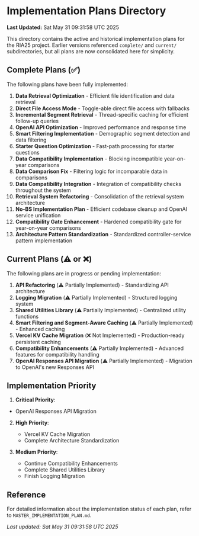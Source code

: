 # Implementation Plans Directory

**Last Updated:** Sat May 31 09:31:58 UTC 2025

This directory contains the active and historical implementation plans for the
RIA25 project. Earlier versions referenced `complete/` and `current/`
subdirectories, but all plans are now consolidated here for simplicity.

## Complete Plans (✅)

The following plans have been fully implemented:

1. **Data Retrieval Optimization** - Efficient file identification and data retrieval
2. **Direct File Access Mode** - Toggle-able direct file access with fallbacks
3. **Incremental Segment Retrieval** - Thread-specific caching for efficient follow-up queries
4. **OpenAI API Optimization** - Improved performance and response time
5. **Smart Filtering Implementation** - Demographic segment detection and data filtering
6. **Starter Question Optimization** - Fast-path processing for starter questions
7. **Data Compatibility Implementation** - Blocking incompatible year-on-year comparisons
8. **Data Comparison Fix** - Filtering logic for incomparable data in comparisons
9. **Data Compatibility Integration** - Integration of compatibility checks throughout the system
10. **Retrieval System Refactoring** - Consolidation of the retrieval system architecture
11. **No-BS Implementation Plan** - Efficient codebase cleanup and OpenAI service unification
12. **Compatibility Gate Enhancement** - Hardened compatibility gate for year-on-year comparisons
13. **Architecture Pattern Standardization** - Standardized controller-service pattern implementation

## Current Plans (⚠️ or ❌)

The following plans are in progress or pending implementation:

1. **API Refactoring** (⚠️ Partially Implemented) - Standardizing API architecture
2. **Logging Migration** (⚠️ Partially Implemented) - Structured logging system
3. **Shared Utilities Library** (⚠️ Partially Implemented) - Centralized utility functions
4. **Smart Filtering and Segment-Aware Caching** (⚠️ Partially Implemented) - Enhanced caching
5. **Vercel KV Cache Migration** (❌ Not Implemented) - Production-ready persistent caching
6. **Compatibility Enhancements** (⚠️ Partially Implemented) - Advanced features for compatibility handling
7. **OpenAI Responses API Migration** (⚠️ Partially Implemented) - Migration to OpenAI's new Responses API

## Implementation Priority

  1. **Critical Priority**:

   - OpenAI Responses API Migration

2. **High Priority**:

   - Vercel KV Cache Migration
   - Complete Architecture Standardization

3. **Medium Priority**:
   - Continue Compatibility Enhancements
   - Complete Shared Utilities Library
   - Finish Logging Migration

## Reference

For detailed information about the implementation status of each plan, refer to `MASTER_IMPLEMENTATION_PLAN.md`.

_Last updated: Sat May 31 09:31:58 UTC 2025_
